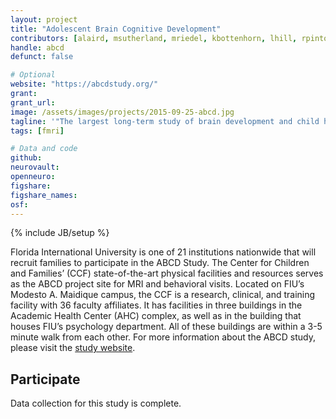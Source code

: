 ```yaml
---
layout: project
title: "Adolescent Brain Cognitive Development"
contributors: [alaird, msutherland, mriedel, kbottenhorn, lhill, rpintos, cgreaves, calvarez, lucros, jforeman, darencibia, amoor]
handle: abcd
defunct: false

# Optional
website: "https://abcdstudy.org/"
grant:
grant_url:
image: /assets/images/projects/2015-09-25-abcd.jpg
tagline: '"The largest long-term study of brain development and child health in the United States."'
tags: [fmri]

# Data and code
github:
neurovault:
openneuro:
figshare:
figshare_names:
osf:
---
```

{% include JB/setup %}

Florida International University is one of 21 institutions nationwide that will recruit families to participate in the ABCD Study. The Center for Children and Families’ (CCF) state-of-the-art physical facilities and resources serves as the ABCD project site for MRI and behavioral visits. Located on FIU’s Modesto A. Maidique campus, the CCF is a research, clinical, and training facility with 36 faculty affiliates. It has facilities in three buildings in the Academic Health Center (AHC) complex, as well as in the building that houses FIU’s psychology department. All of these buildings are within a 3-5 minute walk from each other. For more information about the ABCD study, please visit the [study website](https://abcdstudy.org/index.html).

## Participate

Data collection for this study is complete.
